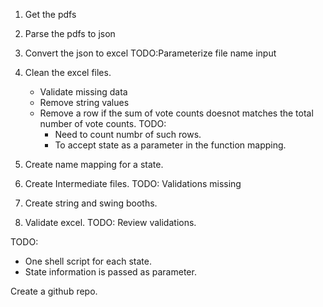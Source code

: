 1. Get the pdfs

2. Parse the pdfs to json

3. Convert the json to excel
   TODO:Parameterize file name input

4. Clean the excel files.

   - Validate missing data
   - Remove string values

   * Remove a row if the sum of vote counts doesnot matches the total number of vote counts.
     TODO:
     - Need to count numbr of such rows.
     - To accept state as a parameter in the function mapping.

5. Create name mapping for a state.

6. Create Intermediate files.
   TODO: Validations missing

7. Create string and swing booths.

8. Validate excel.
   TODO: Review validations.

TODO:

- One shell script for each state.
- State information is passed as parameter.

Create a github repo.
